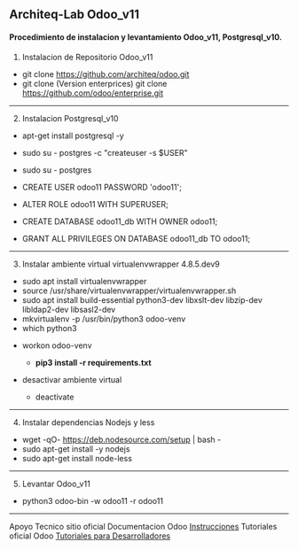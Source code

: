 ## Architeq-Lab Odoo_v11

#### Procedimiento de instalacion y levantamiento Odoo_v11, Postgresql_v10.


1. Instalacion de Repositorio Odoo_v11

  - git clone https://github.com/architeq/odoo.git
  - git clone (Version enterprices) git clone https://github.com/odoo/enterprise.git

-------------------------

2. Instalacion Postgresql_v10

  - apt-get install postgresql -y
  - sudo su - postgres -c "createuser -s $USER"

  - sudo su - postgres
  - CREATE USER odoo11 PASSWORD 'odoo11';
  - ALTER ROLE odoo11 WITH SUPERUSER;
  - CREATE DATABASE odoo11_db WITH OWNER odoo11;
  - GRANT ALL PRIVILEGES ON DATABASE odoo11_db TO odoo11;

-------------------------

3. Instalar ambiente virtual virtualenvwrapper 4.8.5.dev9

  - sudo apt install virtualenvwrapper
  - source /usr/share/virtualenvwrapper/virtualenvwrapper.sh
  - sudo apt install build-essential python3-dev libxslt-dev libzip-dev libldap2-dev libsasl2-dev
  - mkvirtualenv -p /usr/bin/python3 odoo-venv
  - which python3
  * workon odoo-venv
      *    **pip3 install -r requirements.txt**

  * desactivar ambiente virtual
      *    deactivate

-------------------------      

4. Instalar dependencias Nodejs y less  

  - wget -qO- https://deb.nodesource.com/setup | bash -
  - sudo apt-get install -y nodejs
  - sudo apt-get install node-less

-------------------------

5. Levantar Odoo_v11

  - python3 odoo-bin -w odoo11 -r odoo11

-------------------------
Apoyo Tecnico sitio oficial Documentacion Odoo <a href="https://www.odoo.com/documentation/master/setup/install.html">Instrucciones</a>
Tutoriales oficial Odoo  <a href="https://www.odoo.com/documentation/master/tutorials.html">Tutoriales para Desarrolladores</a>
